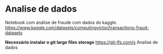 # Analise de dados

Notebook com análise de fraude com dados do kaggle.
https://www.kaggle.com/datasets/computingvictor/transactions-fraud-datasets

**Necessário instalar o git large files storage**
https://git-lfs.com/s
Analise de dados

